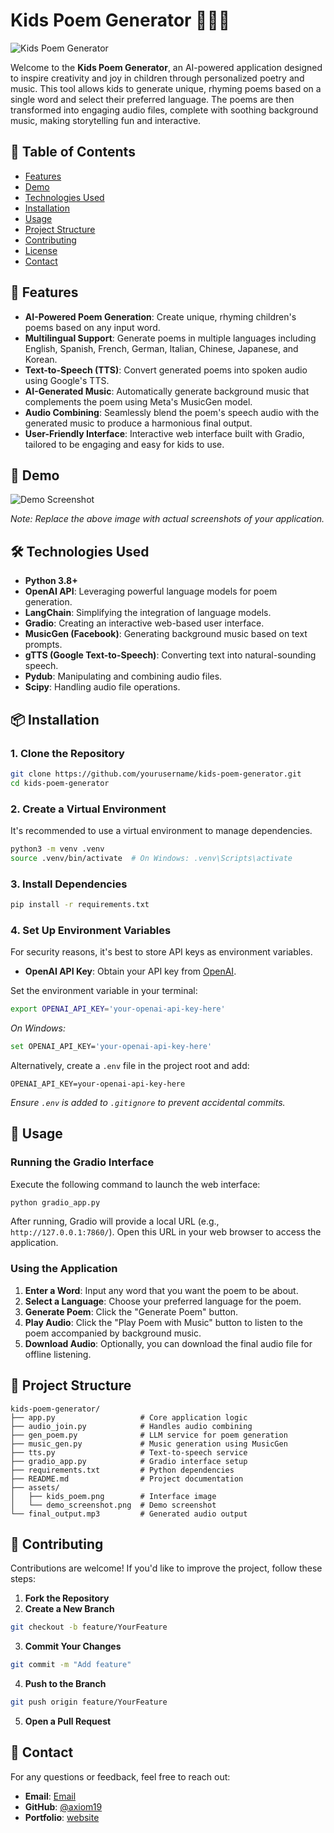 # Kids Poem Generator 🎨📜🎶

![Kids Poem Generator](assets/kids_poem.png)

Welcome to the **Kids Poem Generator**, an AI-powered application designed to inspire creativity and joy in children through personalized poetry and music. This tool allows kids to generate unique, rhyming poems based on a single word and select their preferred language. The poems are then transformed into engaging audio files, complete with soothing background music, making storytelling fun and interactive.

## 📝 Table of Contents

- [Features](#features)
- [Demo](#demo)
- [Technologies Used](#technologies-used)
- [Installation](#installation)
- [Usage](#usage)
- [Project Structure](#project-structure)
- [Contributing](#contributing)
- [License](#license)
- [Contact](#contact)

## 🎉 Features

- **AI-Powered Poem Generation**: Create unique, rhyming children's poems based on any input word.
- **Multilingual Support**: Generate poems in multiple languages including English, Spanish, French, German, Italian, Chinese, Japanese, and Korean.
- **Text-to-Speech (TTS)**: Convert generated poems into spoken audio using Google's TTS.
- **AI-Generated Music**: Automatically generate background music that complements the poem using Meta's MusicGen model.
- **Audio Combining**: Seamlessly blend the poem's speech audio with the generated music to produce a harmonious final output.
- **User-Friendly Interface**: Interactive web interface built with Gradio, tailored to be engaging and easy for kids to use.

## 🎥 Demo

![Demo Screenshot](assets/demo_screenshot.png)

*Note: Replace the above image with actual screenshots of your application.*

## 🛠 Technologies Used

- **Python 3.8+**
- **OpenAI API**: Leveraging powerful language models for poem generation.
- **LangChain**: Simplifying the integration of language models.
- **Gradio**: Creating an interactive web-based user interface.
- **MusicGen (Facebook)**: Generating background music based on text prompts.
- **gTTS (Google Text-to-Speech)**: Converting text into natural-sounding speech.
- **Pydub**: Manipulating and combining audio files.
- **Scipy**: Handling audio file operations.

## 📦 Installation

### 1. Clone the Repository

```bash
git clone https://github.com/yourusername/kids-poem-generator.git
cd kids-poem-generator
```

### 2. Create a Virtual Environment

It's recommended to use a virtual environment to manage dependencies.

```bash
python3 -m venv .venv
source .venv/bin/activate  # On Windows: .venv\Scripts\activate
```

### 3. Install Dependencies

```bash
pip install -r requirements.txt
```

### 4. Set Up Environment Variables

For security reasons, it's best to store API keys as environment variables.

- **OpenAI API Key**: Obtain your API key from [OpenAI](https://platform.openai.com/account/api-keys).

Set the environment variable in your terminal:

```bash
export OPENAI_API_KEY='your-openai-api-key-here'
```

*On Windows:*

```bash
set OPENAI_API_KEY='your-openai-api-key-here'
```

Alternatively, create a `.env` file in the project root and add:

```env
OPENAI_API_KEY=your-openai-api-key-here
```

*Ensure `.env` is added to `.gitignore` to prevent accidental commits.*

## 🚀 Usage

### Running the Gradio Interface

Execute the following command to launch the web interface:

```bash
python gradio_app.py
```

After running, Gradio will provide a local URL (e.g., `http://127.0.0.1:7860/`). Open this URL in your web browser to access the application.

### Using the Application

1. **Enter a Word**: Input any word that you want the poem to be about.
2. **Select a Language**: Choose your preferred language for the poem.
3. **Generate Poem**: Click the "Generate Poem" button.
4. **Play Audio**: Click the "Play Poem with Music" button to listen to the poem accompanied by background music.
5. **Download Audio**: Optionally, you can download the final audio file for offline listening.

## 📂 Project Structure

```
kids-poem-generator/
├── app.py                   # Core application logic
├── audio_join.py            # Handles audio combining
├── gen_poem.py              # LLM service for poem generation
├── music_gen.py             # Music generation using MusicGen
├── tts.py                   # Text-to-speech service
├── gradio_app.py            # Gradio interface setup
├── requirements.txt         # Python dependencies
├── README.md                # Project documentation
├── assets/
│   ├── kids_poem.png        # Interface image
│   └── demo_screenshot.png  # Demo screenshot
└── final_output.mp3         # Generated audio output
```

## 🤝 Contributing

Contributions are welcome! If you'd like to improve the project, follow these steps:

1. **Fork the Repository**
2. **Create a New Branch**

```bash
git checkout -b feature/YourFeature
```

3. **Commit Your Changes**

```bash
git commit -m "Add feature"
```

4. **Push to the Branch**

```bash
git push origin feature/YourFeature
```

5. **Open a Pull Request**


## 📧 Contact

For any questions or feedback, feel free to reach out:

- **Email**: [Email](shagundeepsingh80@gmail.com)
- **GitHub**: [@axiom19](https://github.com/axiom19)
- **Portfolio**: [website](https://shagunnsingh007.wixsite.com/my-site)
